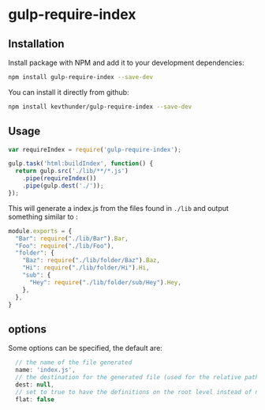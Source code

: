 # gulp-require-index

## Installation

Install package with NPM and add it to your development dependencies:
```sh
npm install gulp-require-index --save-dev
```

You can install it directly from github:
```sh
npm install kevthunder/gulp-require-index --save-dev
```

## Usage

```js
var requireIndex = require('gulp-require-index');

gulp.task('html:buildIndex', function() {
  return gulp.src('./lib/**/*.js')
    .pipe(requireIndex())
    .pipe(gulp.dest('./'));
});
```

This will generate a index.js from the files found in `./lib` and output something similar to :

```js
module.exports = {
  "Bar": require("./lib/Bar").Bar,
  "Foo": require("./lib/Foo"),
  "folder": {
    "Baz": require("./lib/folder/Baz").Baz,
    "Hi": require("./lib/folder/Hi").Hi,
    "sub": {
      "Hey": require("./lib/folder/sub/Hey").Hey,
    },
  },
}
```

## options
Some options can be specified, the default are:

```js
  // the name of the file generated
  name: 'index.js',
  // the destination for the generated file (used for the relative path)
  dest: null,
  // set to true to have the definitions on the root level instead of nested
  flat: false
```